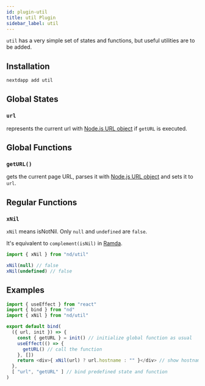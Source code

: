 ```yaml
---
id: plugin-util
title: util Plugin
sidebar_label: util
---
```


`util` has a very simple set of states and functions, but useful utilities are to be added.

## Installation

```javascript
nextdapp add util
```

## Global States

### `url`

represents the current url with [Node.js URL object](https://nodejs.org/api/url.html) if `getURL` is executed.

## Global Functions

### `getURL()`

gets the current page URL, parses it with [Node.js URL object](https://nodejs.org/api/url.html) and sets it to `url`.

## Regular Functions

### `xNil`

`xNil` means isNotNil. Only `null` and `undefined` are `false`.

It's equivalent to `complement(isNil)` in [Ramda](https://ramdajs.com).

```javascript
import { xNil } from "nd/util"

xNil(null) // false
xNil(undefined) // false
```

## Examples

```javascript
import { useEffect } from "react"
import { bind } from "nd"
import { xNil } from "nd/util"

export default bind(
  ({ url, init }) => {
    const { getURL } = init() // initialize global function as usual
    useEffect(() => {
      getURL() // call the function
    }, [])
    return <div>{ xNil(url) ? url.hostname : "" }</div> // show hostname
  },
  [ "url", "getURL" ] // bind predefined state and function
)
```
